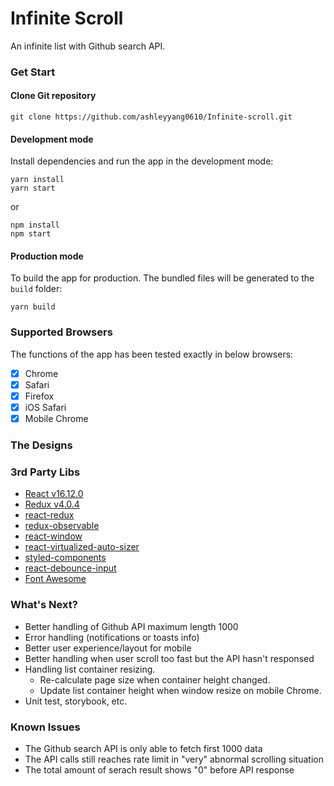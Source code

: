 # Infinite Scroll

An infinite list with Github search API.

### Get Start

#### Clone Git repository

```
git clone https://github.com/ashleyyang0610/Infinite-scroll.git
```

#### Development mode

Install dependencies and run the app in the development mode:

```
yarn install
yarn start
```

or

```
npm install
npm start
```

#### Production mode

To build the app for production. The bundled files will be generated to the `build` folder:

```
yarn build
```

### Supported Browsers

The functions of the app has been tested exactly in below browsers:

-   [x] Chrome
-   [x] Safari
-   [x] Firefox
-   [x] iOS Safari
-   [x] Mobile Chrome

### The Designs

### 3rd Party Libs

-   [React v16.12.0](https://reactjs.org/)
-   [Redux v4.0.4](https://redux.js.org/)
-   [react-redux](https://react-redux.js.org/)
-   [redux-observable](https://redux-observable.js.org/)
-   [react-window](https://github.com/bvaughn/react-window)
-   [react-virtualized-auto-sizer](https://github.com/bvaughn/react-virtualized-auto-sizer)
-   [styled-components](https://www.styled-components.com/)
-   [react-debounce-input](https://www.npmjs.com/package/react-debounce-input)
-   [Font Awesome](https://fontawesome.com/)

### What's Next?

-   Better handling of Github API maximum length 1000
-   Error handling (notifications or toasts info)
-   Better user experience/layout for mobile
-   Better handling when user scroll too fast but the API hasn't responsed
-   Handling list container resizing.
    -   Re-calculate page size when container height changed.
    -   Update list container height when window resize on mobile Chrome.
-   Unit test, storybook, etc.

### Known Issues

-   The Github search API is only able to fetch first 1000 data
-   The API calls still reaches rate limit in "very" abnormal scrolling situation
-   The total amount of serach result shows "0" before API response
